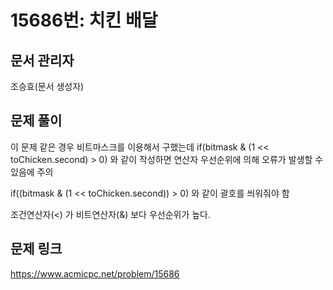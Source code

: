 # 15686번: 치킨 배달
## 문서 관리자
조승효(문서 생성자)
## 문제 풀이
이 문제 같은 경우 비트마스크를 이용해서 구했는데 if(bitmask & (1 << toChicken.second) > 0) 와 같이 작성하면 연산자 우선순위에 의해 오류가 발생할 수 있음에 주의

if((bitmask & (1 << toChicken.second)) > 0) 와 같이 괄호를 씌워줘야 함

조건연산자(<) 가 비트연산자(&) 보다 우선순위가 높다.
## 문제 링크
https://www.acmicpc.net/problem/15686